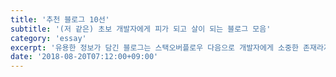 ```yaml
---
title: '추천 블로그 10선'
subtitle: '(저 같은) 초보 개발자에게 피가 되고 살이 되는 블로그 모음'
category: 'essay'
excerpt: '유용한 정보가 담긴 블로그는 스택오버플로우 다음으로 개발자에게 소중한 존재라지요. 왕초보부터 중금 개발자까지 모든 분께 도움이 되실 만한 추천 블로그를 모아봤습니다.'
date: '2018-08-20T07:12:00+09:00'
---
```


